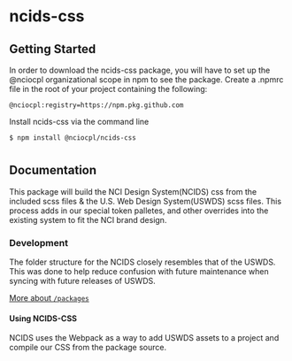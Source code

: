 # ncids-css
## Getting Started
In order to download the ncids-css package, you will have to set up the @nciocpl organizational scope in npm to see the package.  Create a .npmrc file in the root of your project containing the following:

```
@nciocpl:registry=https://npm.pkg.github.com
```

Install ncids-css via the command line

```
$ npm install @nciocpl/ncids-css
```

#
## Documentation

This package will build the NCI Design System(NCIDS) css from the included scss files & the U.S. Web Design System(USWDS) scss files. This process adds in our special token palletes, and other overrides into the existing system to fit the NCI brand design.

### Development

The folder structure for the NCIDS closely resembles that of the USWDS.  This was done to help reduce confusion with future maintenance when syncing with future releases of USWDS.

[More about `/packages`](./scss/core/README.md)


#### Using NCIDS-CSS

NCIDS uses the Webpack as a way to add USWDS assets to a project and compile our CSS from the package source.


